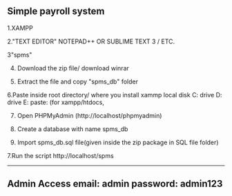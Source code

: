 ## Simple payroll system

1.XAMPP

2."TEXT EDITOR" NOTEPAD++ OR SUBLIME TEXT 3 / ETC.

3"spms"

4. Download the zip file/ download winrar

5. Extract the file and copy "spms_db" folder

6.Paste inside root directory/ where you install xammp local disk C: drive D: drive E: paste: (for xampp/htdocs, 

7. Open PHPMyAdmin (http://localhost/phpmyadmin)

8. Create a database with name spms_db

6. Import spms_db.sql file(given inside the zip package in SQL file folder)

7.Run the script http://localhost/spms

---------------------------------------------------
Admin Access
email: admin
password: admin123
----------------------------------------------------


